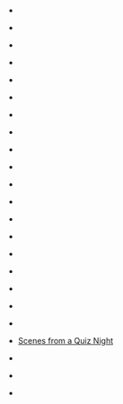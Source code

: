
- [](/2019/11/b5vicgbhnkc/)

- [](/2019/10/b3pvesabaai/)

- [](/2019/09/1174191130105266177/)

- [](/2019/02/1098274271133138944/)

- [](/2017/11/bbphcdzfbpl/)

- [](/2017/11/bbo81jefm4f/)

- [](/2017/03/840567622924038145/)

- [](/2017/03/brgjhyvgm7d/)

- [](/2016/12/bnhtuzdbit8/)

- [](/2016/10/bmb_b_sbayh/)

- [](/2016/09/bk55rmvbqrp/)

- [](/2016/08/bjfs2xbhvoc/)

- [](/2016/08/biu9nd3hows/)

- [](/2015/12/10154227343553912/)

- [](/2015/03/10153622376518912-0/)

- [](/2014/11/10153366155803912-0/)

- [](/2014/09/10153230787333912-0/)

- [](/2014/09/10153204687678912-0/)

- [](/2013/09/10152496007978912/)

- [Scenes from a Quiz Night](/2013/03/scenes-from-a-quiz-night/)

- [](/2011/11/10150378091178912/)

- [](/2011/03/10150123588668912/)

- [](/2010/10/28810245967/)
